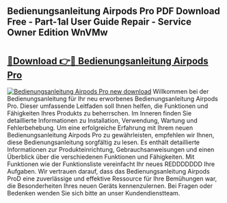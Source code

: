 ## Bedienungsanleitung Airpods Pro PDF Download Free - Part-1aI User Guide Repair - Service Owner Edition WnVMw

# <h2><a href="http://df219b.blite.top/?on=Bedienungsanleitung+Airpods+Pro">🔗Download 👉🔴 Bedienungsanleitung Airpods Pro</a></h2>

[![Bedienungsanleitung Airpods Pro new download](https://i.imgur.com/lujVjoI.png)](http://df219b.blite.top/?on=Bedienungsanleitung+Airpods+Pro)
Willkommen bei der Bedienungsanleitung für Ihr neu erworbenes Bedienungsanleitung Airpods Pro. Dieser umfassende Leitfaden soll Ihnen helfen, die Funktionen und Fähigkeiten Ihres Produkts zu beherrschen. Im Inneren finden Sie detaillierte Informationen zu Installation, Verwendung, Wartung und Fehlerbehebung. Um eine erfolgreiche Erfahrung mit Ihrem neuen Bedienungsanleitung Airpods Pro zu gewährleisten, empfehlen wir Ihnen, diese Bedienungsanleitung sorgfältig zu lesen. Es enthält detaillierte Informationen zur Produkteinrichtung, Gebrauchsanweisungen und einen Überblick über die verschiedenen Funktionen und Fähigkeiten. Mit Funktionen wie der Funktionsliste vereinfacht Ihr neues REDDDDDDD Ihre Aufgaben. Wir vertrauen darauf, dass das Bedienungsanleitung Airpods ProD eine zuverlässige und effektive Ressource für Ihre Bemühungen war, die Besonderheiten Ihres neuen Geräts kennenzulernen. Bei Fragen oder Bedenken wenden Sie sich bitte an unser Kundendienstteam.
